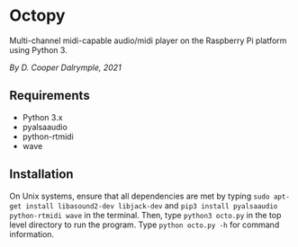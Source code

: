 # Octopy

Multi-channel midi-capable audio/midi player on the Raspberry Pi platform using Python 3.

_By D. Cooper Dalrymple, 2021_

## Requirements

* Python 3.x
* pyalsaaudio
* python-rtmidi
* wave

## Installation

On Unix systems, ensure that all dependencies are met by typing `sudo apt-get install libasound2-dev libjack-dev` and `pip3 install pyalsaaudio python-rtmidi wave` in the terminal. Then, type `python3 octo.py` in the top level directory to run the program. Type `python octo.py -h` for command information.
